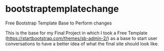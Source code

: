# bootstraptemplatechange
Free Bootstrap Template Base to Perform changes

This is the base for my Final Project in which I took a Free Template (https://startbootstrap.com/themes/sb-admin-2/) as a base to start user conversations to have a better idea of what the final site should look like.
